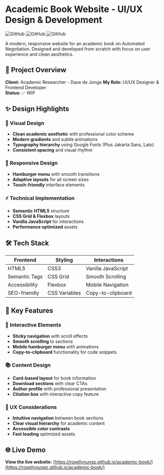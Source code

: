 # Academic Book Website - UI/UX Design & Development

![GitHub](https://img.shields.io/badge/design-responsive-brightgreen)
![GitHub](https://img.shields.io/badge/tech-HTML%2FCSS%2FJS-blue)
![GitHub](https://img.shields.io/badge/UI%2FUX-professional-purple)

A modern, responsive website for an academic book on Automated Negotiation. Designed and developed from scratch with focus on user experience and clean aesthetics.

## 🎯 Project Overview

**Client:** Academic Researcher - Dave de Jonge
**My Role:** UI/UX Designer & Frontend Developer  
**Status:** ✅ WIP

## ✨ Design Highlights

### 🎨 Visual Design
- **Clean academic aesthetic** with professional color scheme
- **Modern gradients** and subtle animations
- **Typography hierarchy** using Google Fonts (Plus Jakarta Sans, Lato)
- **Consistent spacing** and visual rhythm

### 📱 Responsive Design
- **Hamburger menu** with smooth transitions
- **Adaptive layouts** for all screen sizes
- **Touch-friendly** interface elements

### ⚡ Technical Implementation
- **Semantic HTML5** structure
- **CSS Grid & Flexbox** layouts
- **Vanilla JavaScript** for interactions
- **Performance optimized** assets

## 🛠️ Tech Stack

| Frontend | Styling | Interactions |
|----------|---------|--------------|
| HTML5 | CSS3 | Vanilla JavaScript |
| Semantic Tags | CSS Grid | Smooth Scrolling |
| Accessibility | Flexbox | Mobile Navigation |
| SEO-friendly | CSS Variables | Copy-to-clipboard |

## 🚀 Key Features

### 🎪 Interactive Elements
- **Sticky navigation** with scroll effects
- **Smooth scrolling** to sections
- **Mobile hamburger menu** with animations
- **Copy-to-clipboard** functionality for code snippets

### 📚 Content Design
- **Card-based layout** for book information
- **Download sections** with clear CTAs
- **Author profile** with professional presentation
- **Citation box** with interactive copy feature

### 🎯 UX Considerations
- **Intuitive navigation** between book sections
- **Clear visual hierarchy** for academic content
- **Accessible color contrasts**
- **Fast loading** optimized assets

## 🌐 Live Demo

**View the live website:** [https://rosellynunez.github.io/academic-book/](https://rosellynunez.github.io/academic-book/)
